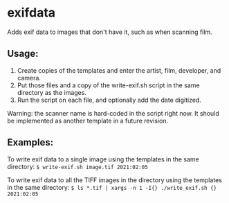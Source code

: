 # exifdata
Adds exif data to images that don't have it, such as when scanning film.

## Usage:
1. Create copies of the templates and enter the artist, film, developer, and camera.
2. Put those files and a copy of the write-exif.sh script in the same directory as the images.
3. Run the script on each file, and optionally add the date digitized.

Warning: the scanner name is hard-coded in the script right now. It should be implemented as another template in a future revision. 

## Examples:
To write exif data to a single image using the templates in the same directory:
`$ write-exif.sh image.tif 2021:02:05`

To write exif data to all the TIFF images in the directory using the templates in the same directory:
`$ ls *.tif | xargs -n 1 -I{} ./write_exif.sh {} 2021:02:05`
